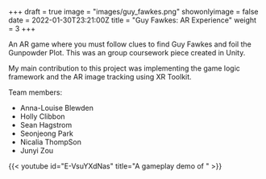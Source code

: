 +++
draft = true
image = "images/guy_fawkes.png"
showonlyimage = false
date = 2022-01-30T23:21:00Z
title = "Guy Fawkes: AR Experience"
weight = 3
+++

An AR game where you must follow clues to find Guy Fawkes and foil the Gunpowder Plot. This was an group coursework piece created in Unity.

<!--more-->

My main contribution to this project was implementing the game logic framework and the AR image tracking using XR Toolkit.

Team members:
+ Anna-Louise Blewden
+ Holly Clibbon
+ Sean Hagstrom
+ Seonjeong Park
+ Nicalia ThompSon
+ Junyi Zou


{{< youtube id="E-VsuYXdNas" title="A gameplay demo of " >}}